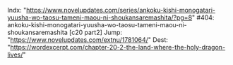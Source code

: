 Indx: "https://www.novelupdates.com/series/ankoku-kishi-monogatari-yuusha-wo-taosu-tameni-maou-ni-shoukansaremashita/?pg=8"
#404: ankoku-kishi-monogatari-yuusha-wo-taosu-tameni-maou-ni-shoukansaremashita [c20 part2]
Jump: "https://www.novelupdates.com/extnu/1781064/"
Dest: "https://wordexcerpt.com/chapter-20-2-the-land-where-the-holy-dragon-lives/"